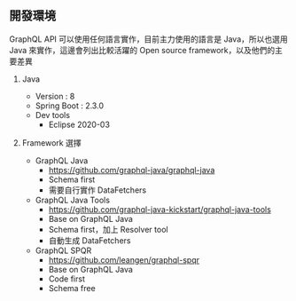 ## 開發環境

GraphQL API 可以使用任何語言實作，目前主力使用的語言是 Java，所以也選用 Java 來實作，這邊會列出比較活躍的 Open source framework，以及他們的主要差異

1. Java
    - Version : 8
    - Spring Boot : 2.3.0
    - Dev tools
        - Eclipse 2020-03

2. Framework 選擇
    - GraphQL Java
        - https://github.com/graphql-java/graphql-java
        - Schema first
        - 需要自行實作 DataFetchers
    - GraphQL Java Tools
        - https://github.com/graphql-java-kickstart/graphql-java-tools
        - Base on GraphQL Java
        - Schema first，加上 Resolver tool
        - 自動生成 DataFetchers
    - GraphQL SPQR
        - https://github.com/leangen/graphql-spqr
        - Base on GraphQL Java
        - Code first
        - Schema free
